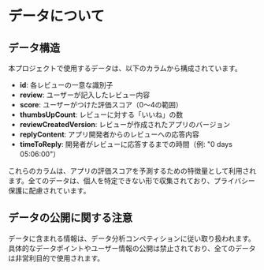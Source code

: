 # データについて

## データ構造

本プロジェクトで使用するデータは、以下のカラムから構成されています。

- **id**: 各レビューの一意な識別子
- **review**: ユーザーが記入したレビュー内容
- **score**: ユーザーがつけた評価スコア（0〜4の範囲）
- **thumbsUpCount**: レビューに対する「いいね」の数
- **reviewCreatedVersion**: レビューが作成されたアプリのバージョン
- **replyContent**: アプリ開発者からのレビューへの応答内容
- **timeToReply**: 開発者がレビューに応答するまでの時間（例: "0 days 05:06:00"）

これらのカラムは、アプリの評価スコアを予測するための特徴量として利用されます。全てのデータは、個人を特定できない形で収集されており、プライバシー保護に配慮されています。

## データの公開に関する注意

データに含まれる情報は、データ分析コンペティションに従い取り扱われます。具体的なデータポイントやユーザー情報の公開は禁止されており、全てのデータは非営利目的で使用されます。
